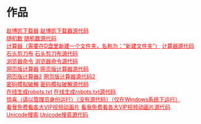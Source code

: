 <html>
<head>
    <meta charset="utf-8">
    <title>作品</title>
    <link rel="stylesheet" href="https://zhaobokai341.github.io/yangshi.css">
    <style>
        a{color:red;}
    </style>
</head>
<body>
<h1>作品</h1>
<a href="../zuopinxiazai/21.exe" download>赵博凯下载器</a>
<a href="../zuopinxiazai/21.py" download>赵博凯下载器源代码</a>
<br>
<a href="../zuopinxiazai/22.exe" download>随机数</a>
<a href="../zuopinxiazai/22.py" download>随机数源代码</a>
<br>
<a href="../zuopinxiazai/27.exe" download>计算器（需要在D盘里新建一个文件夹，名称为：“新建文件夹”）</a>
<a href="../zuopinxiazai/27.py" download>计算器源代码</a>
<br>
<a href="../zuopinxiazai/23.exe" download>石头剪刀布</a>
<a href="../zuopinxiazai/23.py" download>石头剪刀布源代码</a>   
<br>
<a href="../zuopinxiazai/25.exe" download>浏览器命令</a>
<a href="../zuopinxiazai/25.py" download>浏览器命令源代码</a>  
<br>
<a href="../zuopinxiazai/29" target="_blank">网页版计算器</a>
<a href="../zuopinxiazai/29" target="_blank" download>网页版计算器源代码</a>
<br>
<a href="../zuopinxiazai/28" target="_blank">网页版计算器2</a>
<a href="../zuopinxiazai/28" target="_blank" download>网页版计算器源代码2</a>
<br>
<a href="../zuopinxiazai/24.exe" download>密码模拟破解</a>
<a href="../zuopinxiazai/24.py" download>密码模拟破解源代码</a>
<br>
<a href="../zuopinxiazai/211" target="_blank">在线生成robots.txt</a>
<a href="../zuopinxiazai/211" target="_blank" download>在线生成robots.txt源代码</a>
<br>
<a href="../zuopinxiazai/26.cmd" target="_blank" download>惊喜（请以管理员身份运行）（没有源代码）（仅在Windows系统下运行）</a>
<br>
<a href="../zuopinxiazai/210" target="_blank">看我免费看各大VIP视频动画片</a>
<a href="../zuopinxiazai/210" target="_blank" download>看我免费看各大VIP视频动画片源代码</a>
<br>
<a href="../zuopinxiazai/212.exe" target="_blank" download>Unicode搜索</a>
<a href="../zuopinxiazai/212.py" target="_blank" download>Unicode搜索源代码</a>
</body>
</html>
